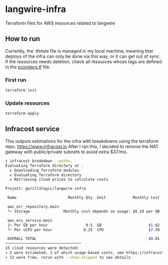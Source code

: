 # langwire-infra
Terraform files for AWS resources related to langwire

## How to run
Currently, the .tfstate file is managed in my local machine, meaning that deploys of the infra can only be done via this way, or it can get out of sync. If the resources needs deletion, check all resources whose tags are defined in the [providers.tf](providers.tf) file.

### First run
```bash
terraform init 
```
### Update resources
```bash
terraform apply
```

## Infracost service
This outputs estimations for the infra with breakdowns using the terraform repo. https://www.infracost.io
After I ran this, I decided to remove the NAT gateway with public/private subnets to avoid extra $37/mo.

```bash
❯ infracost breakdown --path=.
Evaluating Terraform directory at .
  ✔ Downloading Terraform modules
  ✔ Evaluating Terraform directory
  ✔ Retrieving cloud prices to calculate costs

Project: gorillalogic/langwire-infra

 Name                       Monthly Qty  Unit            Monthly Cost

 aws_ecr_repository.main
 └─ Storage               Monthly cost depends on usage: $0.10 per GB

 aws_ecs_service.main
 ├─ Per GB per hour                 0.5  GB                     $1.62
 └─ Per vCPU per hour              0.25  CPU                    $7.39

 OVERALL TOTAL                                                  $9.01
──────────────────────────────────
15 cloud resources were detected:
∙ 2 were estimated, 1 of which usage-based costs, see https://infracost.io/usage-file
∙ 13 were free, rerun with --show-skipped to see details

```
